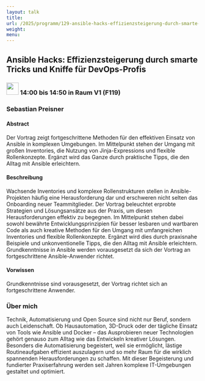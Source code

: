 ```yaml
---
layout: talk
title:
url: /2025/programm/129-ansible-hacks-effizienzsteigerung-durch-smarte-tricks-und-kniffe-fur-devops-profis/
weight:
menu:
---
```

## Ansible Hacks: Effizienzsteigerung durch smarte Tricks und Kniffe für DevOps-Profis

### <img height = "32" src="../../../images/talk.svg"> 14:00 bis 14:50 in Raum V1 (F119)

### Sebastian Preisner

#### Abstract

Der Vortrag zeigt fortgeschrittene Methoden für den effektiven Einsatz von Ansible in komplexen Umgebungen. Im Mittelpunkt stehen der Umgang mit großen Inventories, die Nutzung von Jinja-Expressions und flexible Rollenkonzepte. Ergänzt wird das Ganze durch praktische Tipps, die den Alltag mit Ansible erleichtern.

#### Beschreibung

Wachsende Inventories und komplexe Rollenstrukturen stellen in Ansible-Projekten häufig eine Herausforderung dar und erschweren nicht selten das Onboarding neuer Teammitglieder. Der Vortrag beleuchtet erprobte Strategien und Lösungsansätze aus der Praxis, um diesen Herausforderungen effektiv zu begegnen. Im Mittelpunkt stehen dabei sowohl bewährte Entwicklungsprinzipien für besser lesbaren und wartbaren Code als auch kreative Methoden für den Umgang mit umfangreichen Inventories und flexible Rollenkonzepte. Ergänzt wird dies durch praxisnahe Beispiele und unkonventionelle Tipps, die den Alltag mit Ansible erleichtern. Grundkenntnisse in Ansible werden vorausgesetzt da sich der Vortrag an fortgeschrittene Ansible-Anwender richtet.

#### Vorwissen

Grundkenntnisse sind vorausgesetzt, der Vortrag richtet sich an fortgeschrittene Anwender.

### Über mich

Technik, Automatisierung und Open Source sind nicht nur Beruf, sondern auch Leidenschaft. Ob Hausautomation, 3D-Druck oder der tägliche Einsatz von Tools wie Ansible und Docker – das Ausprobieren neuer Technologien gehört genauso zum Alltag wie das Entwickeln kreativer Lösungen. Besonders die Automatisierung begeistert, weil sie ermöglicht, lästige Routineaufgaben effizient auszulagern und so mehr Raum für die wirklich spannenden Herausforderungen zu schaffen. Mit dieser Begeisterung und fundierter Praxiserfahrung werden seit Jahren komplexe IT-Umgebungen gestaltet und optimiert.

